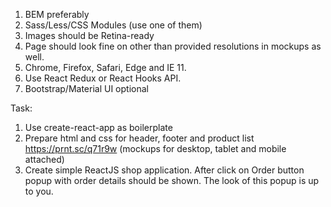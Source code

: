 1. BEM preferably
2. Sass/Less/CSS Modules (use one of them)
3. Images should be Retina-ready
4. Page should look fine on other than provided resolutions in mockups as well.
5. Chrome, Firefox, Safari, Edge and IE 11.
6. Use React Redux or React Hooks API.
7. Bootstrap/Material UI optional

Task:
1. Use create-react-app as boilerplate
2. Prepare html and css for header, footer and product list https://prnt.sc/q71r9w (mockups for desktop, tablet and mobile attached)
3. Create simple ReactJS shop application. After click on Order button popup with order details should be shown. The look of this popup is up to you.

